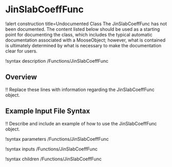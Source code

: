 # JinSlabCoeffFunc

!alert construction title=Undocumented Class
The JinSlabCoeffFunc has not been documented. The content listed below should be used as a starting point for
documenting the class, which includes the typical automatic documentation associated with a
MooseObject; however, what is contained is ultimately determined by what is necessary to make the
documentation clear for users.

!syntax description /Functions/JinSlabCoeffFunc

## Overview

!! Replace these lines with information regarding the JinSlabCoeffFunc object.

## Example Input File Syntax

!! Describe and include an example of how to use the JinSlabCoeffFunc object.

!syntax parameters /Functions/JinSlabCoeffFunc

!syntax inputs /Functions/JinSlabCoeffFunc

!syntax children /Functions/JinSlabCoeffFunc
